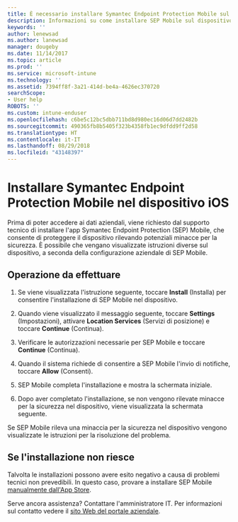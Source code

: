 ```yaml
---
title: È necessario installare Symantec Endpoint Protection Mobile sul dispositivo iOS | Microsoft Docs
description: Informazioni su come installare SEP Mobile sul dispositivo iOS in uso.
keywords: ''
author: lenewsad
ms.author: lanewsad
manager: dougeby
ms.date: 11/14/2017
ms.topic: article
ms.prod: ''
ms.service: microsoft-intune
ms.technology: ''
ms.assetid: 7394ff8f-3a21-414d-be4a-4626ec370720
searchScope:
- User help
ROBOTS: ''
ms.custom: intune-enduser
ms.openlocfilehash: c6be5c12bc5dbb711bd8d980ec16d06d7dd2482b
ms.sourcegitcommit: 490365fb8b5405f323b4358fb1ec9dfdd9ff2d58
ms.translationtype: HT
ms.contentlocale: it-IT
ms.lasthandoff: 08/29/2018
ms.locfileid: "43148397"
---
```

# <a name="install-symantec-endpoint-protection-mobile-on-your-ios-device"></a>Installare Symantec Endpoint Protection Mobile nel dispositivo iOS

Prima di poter accedere ai dati aziendali, viene richiesto dal supporto tecnico di installare l'app Symantec Endpoint Protection (SEP) Mobile, che consente di proteggere il dispositivo rilevando potenziali minacce per la sicurezza. È possibile che vengano visualizzate istruzioni diverse sul dispositivo, a seconda della configurazione aziendale di SEP Mobile.

## <a name="what-you-need-to-do"></a>Operazione da effettuare

1.  Se viene visualizzata l'istruzione seguente, toccare **Install** (Installa) per consentire l'installazione di SEP Mobile nel dispositivo.

2. Quando viene visualizzato il messaggio seguente, toccare **Settings** (Impostazioni), attivare **Location Services** (Servizi di posizione) e toccare **Continue** (Continua).

3. Verificare le autorizzazioni necessarie per SEP Mobile e toccare **Continue** (Continua).

4. Quando il sistema richiede di consentire a SEP Mobile l'invio di notifiche, toccare **Allow** (Consenti).

5. SEP Mobile completa l'installazione e mostra la schermata iniziale.

6. Dopo aver completato l'installazione, se non vengono rilevate minacce per la sicurezza nel dispositivo, viene visualizzata la schermata seguente.

Se SEP Mobile rileva una minaccia per la sicurezza nel dispositivo vengono visualizzate le istruzioni per la risoluzione del problema.

## <a name="if-the-installation-doesnt-work"></a>Se l'installazione non riesce

Talvolta le installazioni possono avere esito negativo a causa di problemi tecnici non prevedibili. In questo caso, provare a installare SEP Mobile [manualmente dall'App Store](https://itunes.apple.com/app/sep-mobile/id695620821).

Serve ancora assistenza? Contattare l'amministratore IT. Per informazioni sul contatto vedere il [sito Web del portale aziendale](https://go.microsoft.com/fwlink/?linkid=2010980).

